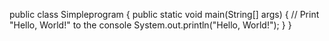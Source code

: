 public class Simpleprogram {
    public static void main(String[] args) {
        // Print "Hello, World!" to the console
        System.out.println("Hello, World!");
    }
}
